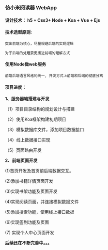 ### 仿小米阅读器 WebApp

#### **设计技术：** h5 + Css3+ Node + Koa + Vue + Ejs

#### **技术选型原则:**

    突出前端为核心，尽量规避后端的实现逻辑

    对于后端的处理要更接近前端的理解方式
  
#### **使用Node做web服务**

    前端后端语言风格的统一, 开发方式上前端和后端的彻底分离

#### **项目进度：**

**1、服务器端搭建与开发**

（1）项目目录结构的规划设计与搭建

（2）使用Koa框架构建初期项目

（3）模拟数据库文件，添加项目数据接口

（4）线上数据接口实现

（5）页面路由开发

**2、前端页面开发**

(1)首页开发及首页前后端数据交互。

(2)添加书籍详情页面开发

(3)实现书架功能及页面开发 

(4)实现阅读页面，并连接模拟数据文件

(5)添加搜索功能，使用线上接口数据

(6)实现签到功能及页面

(7) 实现个人中心页面开发

**后续还在不断完善中。。。**

  

